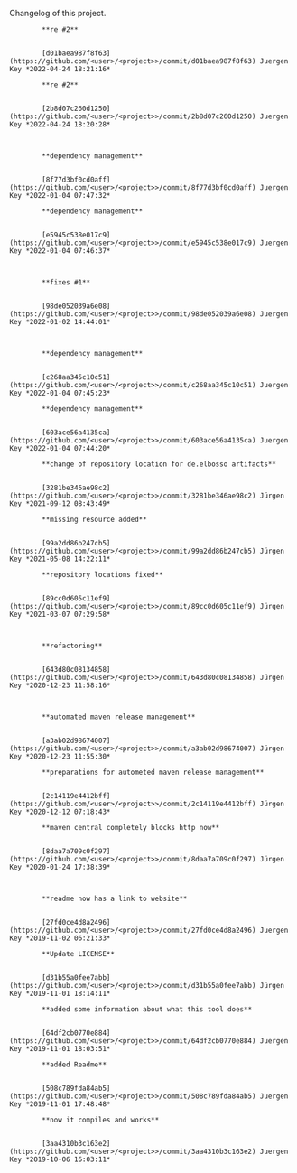 Changelog of this project.


            **re #2**


            [d01baea987f8f63](https://github.com/<user>/<project>>/commit/d01baea987f8f63) Juergen Key *2022-04-24 18:21:16*

            **re #2**


            [2b8d07c260d1250](https://github.com/<user>/<project>>/commit/2b8d07c260d1250) Juergen Key *2022-04-24 18:20:28*



            **dependency management**


            [8f77d3bf0cd0aff](https://github.com/<user>/<project>>/commit/8f77d3bf0cd0aff) Juergen Key *2022-01-04 07:47:32*

            **dependency management**


            [e5945c538e017c9](https://github.com/<user>/<project>>/commit/e5945c538e017c9) Juergen Key *2022-01-04 07:46:37*



            **fixes #1**


            [98de052039a6e08](https://github.com/<user>/<project>>/commit/98de052039a6e08) Juergen Key *2022-01-02 14:44:01*



            **dependency management**


            [c268aa345c10c51](https://github.com/<user>/<project>>/commit/c268aa345c10c51) Juergen Key *2022-01-04 07:45:23*

            **dependency management**


            [603ace56a4135ca](https://github.com/<user>/<project>>/commit/603ace56a4135ca) Juergen Key *2022-01-04 07:44:20*

            **change of repository location for de.elbosso artifacts**


            [3281be346ae98c2](https://github.com/<user>/<project>>/commit/3281be346ae98c2) Jürgen Key *2021-09-12 08:43:49*

            **missing resource added**


            [99a2dd86b247cb5](https://github.com/<user>/<project>>/commit/99a2dd86b247cb5) Jürgen Key *2021-05-08 14:22:11*

            **repository locations fixed**


            [89cc0d605c11ef9](https://github.com/<user>/<project>>/commit/89cc0d605c11ef9) Jürgen Key *2021-03-07 07:29:58*



            **refactoring**


            [643d80c08134858](https://github.com/<user>/<project>>/commit/643d80c08134858) Jürgen Key *2020-12-23 11:58:16*



            **automated maven release management**


            [a3ab02d98674007](https://github.com/<user>/<project>>/commit/a3ab02d98674007) Jürgen Key *2020-12-23 11:55:30*

            **preparations for autometed maven release management**


            [2c14119e4412bff](https://github.com/<user>/<project>>/commit/2c14119e4412bff) Jürgen Key *2020-12-12 07:18:43*

            **maven central completely blocks http now**


            [8daa7a709c0f297](https://github.com/<user>/<project>>/commit/8daa7a709c0f297) Jürgen Key *2020-01-24 17:38:39*



            **readme now has a link to website**


            [27fd0ce4d8a2496](https://github.com/<user>/<project>>/commit/27fd0ce4d8a2496) Juergen Key *2019-11-02 06:21:33*

            **Update LICENSE**


            [d31b55a0fee7abb](https://github.com/<user>/<project>>/commit/d31b55a0fee7abb) Jürgen Key *2019-11-01 18:14:11*

            **added some information about what this tool does**


            [64df2cb0770e884](https://github.com/<user>/<project>>/commit/64df2cb0770e884) Juergen Key *2019-11-01 18:03:51*

            **added Readme**


            [508c789fda84ab5](https://github.com/<user>/<project>>/commit/508c789fda84ab5) Juergen Key *2019-11-01 17:48:48*

            **now it compiles and works**


            [3aa4310b3c163e2](https://github.com/<user>/<project>>/commit/3aa4310b3c163e2) Juergen Key *2019-10-06 16:03:11*


